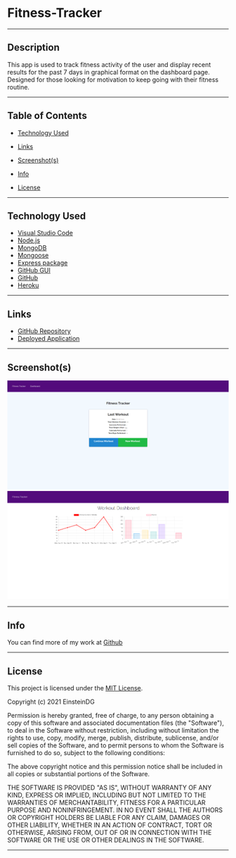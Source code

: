 # Fitness-Tracker



---

## Description

This app is used to track fitness activity of the user and display recent results for the past 7 days in graphical format on the dashboard page. Designed for those looking for motivation to keep going with their fitness routine.

---

## Table of Contents

- [Technology Used](#technology-used)

- [Links](#links)

- [Screenshot(s)](#screenshots)

- [Info](#info)

- [License](#license)

---

## Technology Used

- [Visual Studio Code](https://code.visualstudio.com/)
- [Node.js](https://nodejs.org/en/)
- [MongoDB](https://www.mongodb.com/)
- [Mongoose](https://mongoosejs.com/)
- [Express package](https://www.npmjs.com/package/express)
- [GitHub GUI](https://desktop.github.com/)
- [GitHub](https://www.github.com)
- [Heroku](https://www.heroku.com)

---

## Links

- [GitHub Repository](https://github.com/EinsteinDG/Fitness_Tracker_Homework)
- [Deployed Application](App)

---

## Screenshot(s)

![Landing Page](homepage.png)
![Dashboard](dashboard.png)

---

## Info

You can find more of my work at [Github](https://github.com/EinsteinDG)

---

## License

This project is licensed under the [MIT License](https://choosealicense.com/licenses/mit).

Copyright (c) 2021 EinsteinDG

Permission is hereby granted, free of charge, to any person obtaining a copy of this software and associated documentation files (the "Software"), to deal in the Software without restriction, including without limitation the rights to use, copy, modify, merge, publish, distribute, sublicense, and/or sell copies of the Software, and to permit persons to whom the Software is furnished to do so, subject to the following conditions:

The above copyright notice and this permission notice shall be included in all copies or substantial portions of the Software.

THE SOFTWARE IS PROVIDED "AS IS", WITHOUT WARRANTY OF ANY KIND, EXPRESS OR IMPLIED, INCLUDING BUT NOT LIMITED TO THE WARRANTIES OF MERCHANTABILITY, FITNESS FOR A PARTICULAR PURPOSE AND NONINFRINGEMENT. IN NO EVENT SHALL THE AUTHORS OR COPYRIGHT HOLDERS BE LIABLE FOR ANY CLAIM, DAMAGES OR OTHER LIABILITY, WHETHER IN AN ACTION OF CONTRACT, TORT OR OTHERWISE, ARISING FROM, OUT OF OR IN CONNECTION WITH THE SOFTWARE OR THE USE OR OTHER DEALINGS IN THE
SOFTWARE.

---
